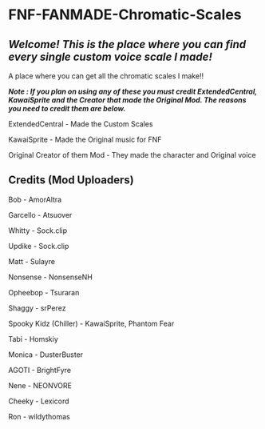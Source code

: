 # FNF-FANMADE-Chromatic-Scales

*Welcome! This is the place where you can find every single custom voice scale I made!*
---------------------------------

A place where you can get all the chromatic scales I make!!


***Note : If you plan on using any of these you must credit ExtendedCentral, KawaiSprite and the Creator that made the Original Mod.
The reasons you need to credit them are below.***

ExtendedCentral - Made the Custom Scales

KawaiSprite - Made the Original music for FNF

Original Creator of them Mod - They made the character and Original voice

Credits (Mod Uploaders)
---------------------
Bob - AmorAltra

Garcello - Atsuover

Whitty - Sock.clip

Updike - Sock.clip

Matt - Sulayre

Nonsense - NonsenseNH

Opheebop - Tsuraran

Shaggy - srPerez

Spooky Kidz (Chiller) - KawaiSprite, Phantom Fear

Tabi - Homskiy

Monica - DusterBuster

AGOTI - BrightFyre

Nene - NEONVORE

Cheeky - Lexicord

Ron - wildythomas
